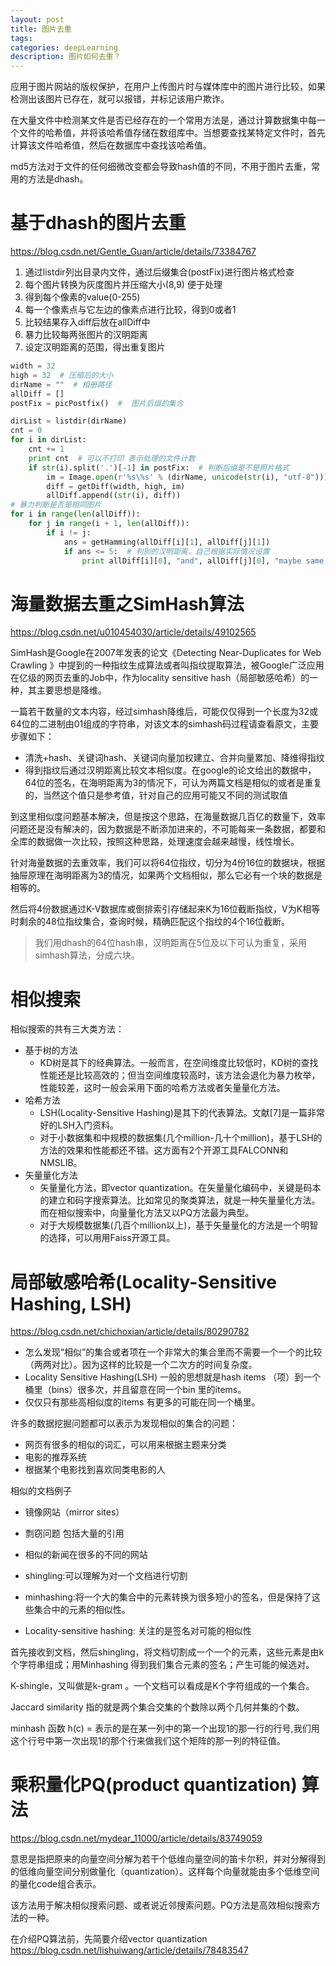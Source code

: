 ```yaml
---
layout: post
title: 图片去重
tags:
categories: deepLearning
description: 图片如何去重？
---
```



应用于图片网站的版权保护，在用户上传图片时与媒体库中的图片进行比较，如果检测出该图片已存在，就可以报错，并标记该用户欺诈。

在大量文件中检测某文件是否已经存在的一个常用方法是，通过计算数据集中每一个文件的哈希值，并将该哈希值存储在数组库中。当想要查找某特定文件时，首先计算该文件哈希值，然后在数据库中查找该哈希值。

md5方法对于文件的任何细微改变都会导致hash值的不同，不用于图片去重，常用的方法是dhash。

# 基于dhash的图片去重

https://blog.csdn.net/Gentle_Guan/article/details/73384767

1. 通过listdir列出目录内文件，通过后缀集合(postFix)进行图片格式检查
2. 每个图片转换为灰度图片并压缩大小(8,9) 便于处理
3. 得到每个像素的value(0-255)
4. 每一个像素点与它左边的像素点进行比较，得到0或者1
5. 比较结果存入diff后放在allDiff中
6. 暴力比较每两张图片的汉明距离
7. 设定汉明距离的范围，得出重复图片

```python
width = 32
high = 32  # 压缩后的大小
dirName = ""  # 相册路径
allDiff = []
postFix = picPostfix()  #  图片后缀的集合

dirList = listdir(dirName)
cnt = 0
for i in dirList:
    cnt += 1
    print cnt  # 可以不打印 表示处理的文件计数
    if str(i).split('.')[-1] in postFix:  # 判断后缀是不是照片格式
        im = Image.open(r'%s\%s' % (dirName, unicode(str(i), "utf-8")))
        diff = getDiff(width, high, im)
        allDiff.append((str(i), diff))
# 暴力判断是否是相同图片
for i in range(len(allDiff)):
    for j in range(i + 1, len(allDiff)):
        if i != j:
            ans = getHamming(allDiff[i][1], allDiff[j][1])
            if ans <= 5:  # 判别的汉明距离，自己根据实际情况设置
                print allDiff[i][0], "and", allDiff[j][0], "maybe same photo..."

```

# 海量数据去重之SimHash算法

https://blog.csdn.net/u010454030/article/details/49102565

SimHash是Google在2007年发表的论文《Detecting Near-Duplicates for Web Crawling 》中提到的一种指纹生成算法或者叫指纹提取算法，被Google广泛应用在亿级的网页去重的Job中，作为locality sensitive hash（局部敏感哈希）的一种，其主要思想是降维。

一篇若干数量的文本内容，经过simhash降维后，可能仅仅得到一个长度为32或64位的二进制由01组成的字符串，对该文本的simhash码过程请查看原文，主要步骤如下：
* 清洗+hash、关键词hash、关键词向量加权建立、合并向量累加、降维得指纹
* 得到指纹后通过汉明距离比较文本相似度。在google的论文给出的数据中，64位的签名，在海明距离为3的情况下，可认为两篇文档是相似的或者是重复的，当然这个值只是参考值，针对自己的应用可能又不同的测试取值

到这里相似度问题基本解决，但是按这个思路，在海量数据几百亿的数量下，效率问题还是没有解决的，因为数据是不断添加进来的，不可能每来一条数据，都要和全库的数据做一次比较，按照这种思路，处理速度会越来越慢，线性增长。

针对海量数据的去重效率，我们可以将64位指纹，切分为4份16位的数据块，根据抽屉原理在海明距离为3的情况，如果两个文档相似，那么它必有一个块的数据是相等的。

然后将4份数据通过K-V数据库或倒排索引存储起来K为16位截断指纹，V为K相等时剩余的48位指纹集合，查询时候，精确匹配这个指纹的4个16位截断。

> 我们用dhash的64位hash串，汉明距离在5位及以下可认为重复，采用simhash算法，分成六块。

# 相似搜索

相似搜索的共有三大类方法：
* 基于树的方法
	* KD树是其下的经典算法。一般而言，在空间维度比较低时，KD树的查找性能还是比较高效的；但当空间维度较高时，该方法会退化为暴力枚举，性能较差，这时一般会采用下面的哈希方法或者矢量量化方法。
* 哈希方法
	* LSH(Locality-Sensitive Hashing)是其下的代表算法。文献[7]是一篇非常好的LSH入门资料。
	* 对于小数据集和中规模的数据集(几个million-几十个million)，基于LSH的方法的效果和性能都还不错。这方面有2个开源工具FALCONN和NMSLIB。
* 矢量量化方法
	* 矢量量化方法，即vector quantization。在矢量量化编码中，关键是码本的建立和码字搜索算法。比如常见的聚类算法，就是一种矢量量化方法。而在相似搜索中，向量量化方法又以PQ方法最为典型。
	* 对于大规模数据集(几百个million以上)，基于矢量量化的方法是一个明智的选择，可以用用Faiss开源工具。

# 局部敏感哈希(Locality-Sensitive Hashing, LSH)
https://blog.csdn.net/chichoxian/article/details/80290782

* 怎么发现“相似”的集合或者项在一个非常大的集合里而不需要一个一个的比较（两两对比）。因为这样的比较是一个二次方的时间复杂度。
* Locality Sensitive Hashing(LSH) 一般的思想就是hash items （项）到一个桶里（bins）很多次，并且留意在同一个bin 里的items。
* 仅仅只有那些高相似度的items 有更多的可能在同一个桶里。

许多的数据挖掘问题都可以表示为发现相似的集合的问题：
* 网页有很多的相似的词汇，可以用来根据主题来分类
* 电影的推荐系统
* 根据某个电影找到喜欢同类电影的人

相似的文档例子
* 镜像网站（mirror sites）
* 剽窃问题 包括大量的引用
* 相似的新闻在很多的不同的网站

* shingling:可以理解为对一个文档进行切割
* minhashing:将一个大的集合中的元素转换为很多短小的签名，但是保持了这些集合中的元素的相似性。
* Locality-sensitive hashing: 关注的是签名对可能的相似性

首先接收到文档，然后shingling，将文档切割成一个一个的元素，这些元素是由k个字符串组成；用Minhashing 得到我们集合元素的签名；产生可能的候选对。

K-shingle，又叫做是k-gram 。一个文档可以看成是K个字符组成的一个集合。

Jaccard similarity 指的就是两个集合交集的个数除以两个几何并集的个数。

minhash 函数 h(c) = 表示的是在某一列中的第一个出现1的那一行的行号,我们用这个行号中第一次出现1的那个行来做我们这个矩阵的那一列的特征值。

# 乘积量化PQ(product quantization) 算法

https://blog.csdn.net/mydear_11000/article/details/83749059

意思是指把原来的向量空间分解为若干个低维向量空间的笛卡尔积，并对分解得到的低维向量空间分别做量化（quantization）。这样每个向量就能由多个低维空间的量化code组合表示。

该方法用于解决相似搜索问题、或者说近邻搜索问题。PQ方法是高效相似搜索方法的一种。

在介绍PQ算法前，先简要介绍vector quantization
https://blog.csdn.net/lishuiwang/article/details/78483547
